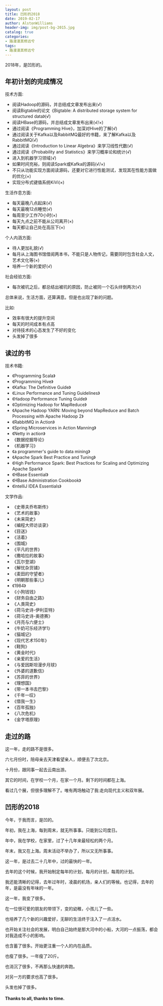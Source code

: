```yaml
---
layout: post
title: 凹形的2018
date: 2019-02-17
author: AlstonWilliams
header-img: img/post-bg-2015.jpg
catalog: true
categories:
- 路漫漫其修远兮
tags:
- 路漫漫其修远兮
---
```

2018年，是凹形的。

## 年初计划的完成情况

技术方面:
- 阅读Hadoop的源码，并总结成文章发布出来(√)
- 阅读Bigtable的论文《Bigtable: A distributed storage system for structured data》(√)
- 阅读HBase的源码，并总结成文章发布出来(√/×)
- 通过阅读《Programming Hive》，加深对Hive的了解(√)
- 通过阅读关于Kafka以及RabbitMQ最好的书籍，来了解Kafka以及RabbitMQ(√)
- 通过阅读《Introduction to Linear Algebra》来学习线性代数(√)
- 通过阅读《Probability and Statistics》来学习概率论和统计(√)
- 进入到机器学习领域(√)
- 如果时间充裕，则阅读Spark或Kafka的源码(√/×)
- 不只从功能实现方面阅读源码，还要对它进行性能测试，发现其在性能方面做的优化(×)
- 实现分布式键值系统KiVi(×)

生活作息方面:
- 每天最晚八点起床(√)
- 每天最晚12点睡觉(√)
- 每周至少工作70小时(×)
- 每天九点之前不能从公司离开(×)
- 每天都让自己处在高压下(×)

个人内涵方面:
- 待人更加礼貌(√)
- 每月从上海图书馆借阅两本书，不能只是人物传记，需要同时包含社会人文，艺术文化等(×)
- 培养一个新的爱好(√)

社会经验方面:
- 每次被坑之后，都总结出被坑的原因，防止被同一个石头绊倒两次(√)

总体来说，生活方面，还算满意。但是也出现了新的问题。

比如:
- 效率有很大的提升空间
- 每天的时间成本有点高
- 对待技术的心态发生了不好的变化
- 头发掉了很多

## 读过的书

技术书籍:
- 《Programming Scala》
- 《Programming Hive》
- 《Kafka: The Definitive Guide》
- 《Linux Performance and Tuning Guidelines》
- 《Hadoop Performance Tuning Guide》
- 《Optimizing Hadoop for MapReduce》
- 《Apache Hadoop YARN: Moving beyond MapReduce and Batch Processing with Apache Hadoop 2》
- 《RabbitMQ in Action》
- 《Spring Microservices in Action Manning》
- 《Netty in action》
- 《数据挖掘导论》
- 《机器学习》
- 《a programmer's guide to data mining》
- 《Apache Spark Best Practice and Tuning》
- 《High Performance Spark: Best Practices for Scaling and Optimizing Apache Spark》
- 《HBase Essential》
- 《HBase Administration Cookbook》
- 《IntelliJ IDEA Essentials》

文学作品:
- 《史蒂夫乔布斯传》
- 《艺术的故事》
- 《未来简史》
- 《编程大师访谈录》
- 《目送》
- 《活着》
- 《围城》
- 《平凡的世界》
- 《撒哈拉的故事》
- 《瓦尔登湖》
- 《解忧杂货铺》
- 《麦田的守望者》
- 《明朝那些事儿》
- 《1984》
- 《小狗钱钱》
- 《财务自由之路》
- 《人类简史》
- 《荷马史诗-伊利亚特》
- 《荷马史诗-奥德赛》
- 《月亮与六便士》
- 《牛奶可乐经济学1》
- 《猫城记》
- 《现代艺术150年》
- 《鞋狗》
- 《黄金时代》
- 《亲爱的生活》
- 《与爱因斯坦漫步月球》
- 《外婆的道歉信》
- 《苏菲的世界》
- 《理想国》
- 《带一本书去巴黎》
- 《千年一叹》
- 《借我一生》
- 《百年孤独》
- 《八次危机》
- 《金字塔原理》

## 走过的路

这一年，走的路不是很多。

六七月份时，陪母亲去天津看望亲人，顺便去了次北京。

十月份，跟同事一起去云南出游。

其它的时间，在学校一个月，在家一个月。剩下的时间都在上海。

看过几个展，但很多理解不了。唯有两场触动了我:走向现代主义和双年展。

## 凹形的2018

今年，于我而言，是凹的。

年初，我在上海，每到周末，就无所事事。只能到公司度日。

年中，我在学校，在家里，过了十几年来最轻松的两个月。

年末，我又在上海。周末活动不举办了，所以又无所事事。

这一年，是过去二十几年中，过的最快的一年。

去年的这个时候，我开始制定每年的计划，每月的计划，每周的计划。

我还能清晰的记得，去年过年时，凌晨的机场，亲人们的等候。也记得，去年的年，是最没有年味的一年。

这一年，我变了很多。

在一位很可爱的朋友的带领下，变的幼稚，小孩儿了一些。

也培养了几个新的兴趣爱好，无聊的生活终于注入了一点活水。

也开始关注社会的发展，明白自己始终是那大河中的小船，大河的一点振荡，都会对我造成不小的影响。

也含蓄了很多。开始更注重一个人的内在品质。

也瘦了很多。一年瘦了20斤。

也消沉了很多，不再那么快速的奔跑。

对另一方的要求也高了很多。

头发也掉了很多。

####   Thanks to all, thanks to time.
